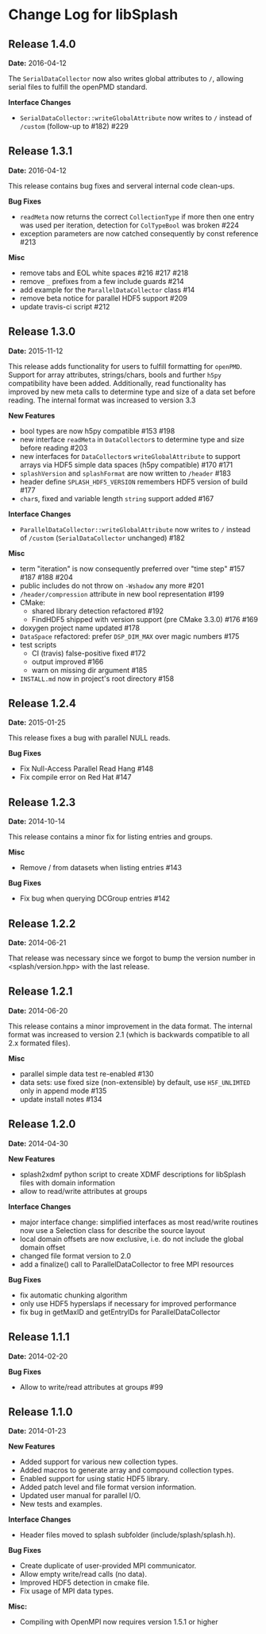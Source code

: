 Change Log for libSplash
================================================================

Release 1.4.0
-------------
**Date:** 2016-04-12

The `SerialDataCollector` now also writes global attributes
to `/`, allowing serial files to fulfill the openPMD standard.

**Interface Changes**

 - `SerialDataCollector::writeGlobalAttribute` now writes to `/`
   instead of `/custom` (follow-up to #182) #229


Release 1.3.1
-------------
**Date:** 2016-04-12

This release contains bug fixes and serveral internal code
clean-ups.

**Bug Fixes**

 - `readMeta` now returns the correct `CollectionType` if more then
   one entry was used per iteration, detection for `ColTypeBool` was
   broken #224
 - exception parameters are now catched consequently by const
   reference #213


**Misc**

 - remove tabs and EOL white spaces #216 #217 #218
 - remove `_` prefixes from a few include guards #214
 - add example for the `ParallelDataCollector` class #14
 - remove beta notice for parallel HDF5 support #209
 - update travis-ci script #212


Release 1.3.0
-------------
**Date:** 2015-11-12

This release adds functionality for users to fulfill formatting for
`openPMD`. Support for array attributes, strings/chars, bools and
further `h5py` compatibility have been added. Additionally, read
functionality has improved by new meta calls to determine type
and size of a data set before reading.
The internal format was increased to version 3.3

**New Features**

 - bool types are now h5py compatible #153 #198
 - new interface `readMeta` in `DataCollector`s to determine type 
   and size before reading #203
 - new interfaces for `DataCollector`s `writeGlobalAttribute` to support
   arrays via HDF5 simple data spaces (h5py compatible) #170 #171
 - `splashVersion` and `splashFormat` are now written to `/header` #183
 - header define `SPLASH_HDF5_VERSION` remembers HDF5 version of build #177
 - `char`s, fixed and variable length `string` support added #167


**Interface Changes**

 - `ParallelDataCollector::writeGlobalAttribute` now writes to `/` instead of
   `/custom` (`SerialDataCollector` unchanged) #182


**Misc**

 - term "iteration" is now consequently preferred over
   "time step" #157 #187 #188 #204
 - public includes do not throw on `-Wshadow` any more #201
 - `/header/compression` attribute in new bool representation #199
 - CMake:
   - shared library detection refactored #192
   - FindHDF5 shipped with version support (pre CMake 3.3.0) #176 #169
 - doxygen project name updated #178
 - `DataSpace` refactored: prefer `DSP_DIM_MAX` over magic numbers #175
 - test scripts
   - CI (travis) false-positive fixed #172
   - output improved #166
   - warn on missing dir argument #185
 - `INSTALL.md` now in project's root directory #158


Release 1.2.4
-------------
**Date:** 2015-01-25

This release fixes a bug with parallel NULL reads.

**Bug Fixes**

 - Fix Null-Access Parallel Read Hang #148
 - Fix compile error on Red Hat #147


Release 1.2.3
-------------
**Date:** 2014-10-14

This release contains a minor fix for listing entries and groups.

**Misc**

 - Remove / from datasets when listing entries #143


**Bug Fixes**

 - Fix bug when querying DCGroup entries #142


Release 1.2.2
-------------
**Date:** 2014-06-21

That release was necessary since we forgot to bump the version
number in <splash/version.hpp> with the last release.


Release 1.2.1
-------------
**Date:** 2014-06-20

This release contains a minor improvement in the data format.
The internal format was increased to version 2.1 (which is
backwards compatible to all 2.x formated files).

**Misc**

 - parallel simple data test re-enabled #130
 - data sets: use fixed size (non-extensible) by default,
   use `H5F_UNLIMTED` only in append mode #135
 - update install notes #134


Release 1.2.0
-------------
**Date:** 2014-04-30

**New Features**

 - splash2xdmf python script to create XDMF descriptions for libSplash files
   with domain information
 - allow to read/write attributes at groups


**Interface Changes**

 - major interface change: simplified interfaces as most read/write routines
   now use a Selection class for describe the source layout
 - local domain offsets are now exclusive, i.e. do not include the
   global domain offset
 - changed file format version to 2.0
 - add a finalize() call to ParallelDataCollector to free MPI resources


**Bug Fixes**

 - fix automatic chunking algorithm
 - only use HDF5 hyperslaps if necessary for improved performance
 - fix bug in getMaxID and getEntryIDs for ParallelDataCollector



Release 1.1.1
-------------
**Date:** 2014-02-20

**Bug Fixes**

 - Allow to write/read attributes at groups #99


Release 1.1.0
-------------
**Date:** 2014-01-23

**New Features**

 - Added support for various new collection types.
 - Added macros to generate array and compound collection types.
 - Enabled support for using static HDF5 library.
 - Added patch level and file format version information.
 - Updated user manual for parallel I/O.
 - New tests and examples.


**Interface Changes**

 - Header files moved to splash subfolder (include/splash/splash.h). 


**Bug Fixes**

 - Create duplicate of user-provided MPI communicator.
 - Allow empty write/read calls (no data).
 - Improved HDF5 detection in cmake file.
 - Fix usage of MPI data types.


**Misc:**

 - Compiling with OpenMPI now requires version 1.5.1 or higher
